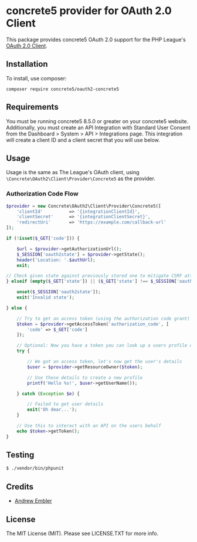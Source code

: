 # concrete5 provider for OAuth 2.0 Client

This package provides concrete5 OAuth 2.0 support for the PHP League's [OAuth 2.0 Client](https://github.com/thephpleague/oauth2-client).

## Installation

To install, use composer:

```
composer require concrete5/oauth2-concrete5
```

## Requirements

You must be running concrete5 8.5.0 or greater on your concrete5 website. Additionally, you must create an API Integration with Standard User Consent from the Dashboard > System > API > Integrations page. This integration will create a client ID and a client secret that you will use below.

## Usage

Usage is the same as The League's OAuth client, using `\Concrete\OAuth2\Client\Provider\Concrete5` as the provider.

### Authorization Code Flow

```php
$provider = new Concrete\OAuth2\Client\Provider\Concrete5([
    'clientId'          => '{integrationClientId}',
    'clientSecret'      => '{integrationClientSecret}',
    'redirectUri'       => 'https://example.com/callback-url'
]);

if (!isset($_GET['code'])) {

    $url = $provider->getAuthorizationUrl();
    $_SESSION['oauth2state'] = $provider->getState();
    header('Location: '.$authUrl);
    exit;

// Check given state against previously stored one to mitigate CSRF attack
} elseif (empty($_GET['state']) || ($_GET['state'] !== $_SESSION['oauth2state'])) {

    unset($_SESSION['oauth2state']);
    exit('Invalid state');

} else {

    // Try to get an access token (using the authorization code grant)
    $token = $provider->getAccessToken('authorization_code', [
        'code' => $_GET['code']
    ]);

    // Optional: Now you have a token you can look up a users profile data
    try {

        // We got an access token, let's now get the user's details
        $user = $provider->getResourceOwner($token);

        // Use these details to create a new profile
        printf('Hello %s!', $user->getUserName());

    } catch (Exception $e) {

        // Failed to get user details
        exit('Oh dear...');
    }

    // Use this to interact with an API on the users behalf
    echo $token->getToken();
}
```

## Testing

``` bash
$ ./vendor/bin/phpunit
```

## Credits

- [Andrew Embler](http://andrewembler.com)


## License

The MIT License (MIT). Please see LICENSE.TXT for more info.